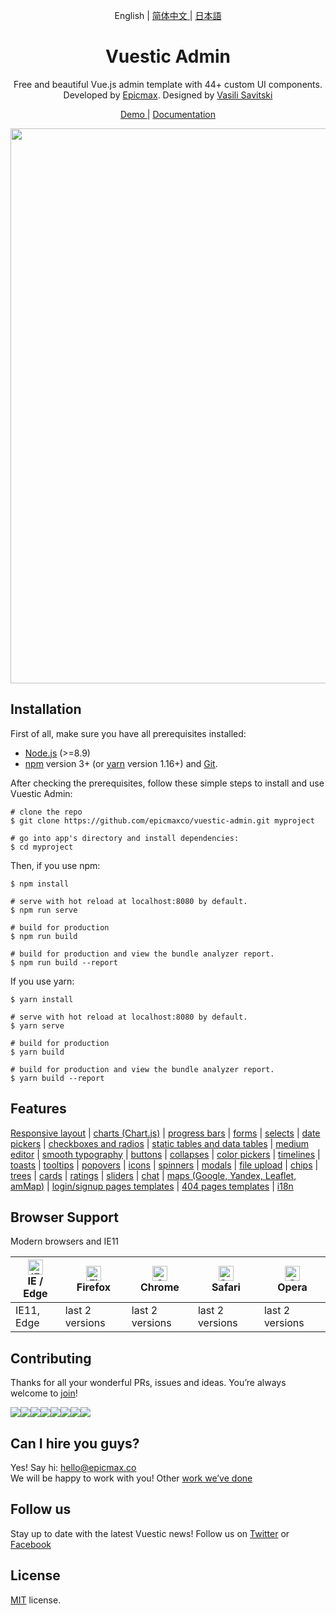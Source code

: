 <p align="center"> 
  English | <a href="./README.zh-CN.md"> 简体中文 </a> | <a href="./README.ja-JP.md"> 日本語 </a>
</p>

<h1 align="center"> Vuestic Admin </h1>
  
<p align="center">
  Free and beautiful Vue.js admin template with 44+ custom UI components.</br>
  Developed by  <a href="https://epicmax.co">Epicmax</a>. 
  Designed by <a href="https://www.xxsavitski.com">Vasili Savitski</a>
</p>

<p align="center">
  <a href="https://epicmax.co"> Demo </a> | <a href="https://github.com/epicmaxco/vuestic-admin/wiki"> Documentation </a>
</p>

<p align="center">
  <a href="https://vuestic.epicmax.co" target="_blank">
    <img src="https://i.imgur.com/z7GEIWz.jpg" align="center" width="888px"/>
  </a>
</p>

## Installation

First of all, make sure you have all prerequisites installed:
- [Node.js](https://nodejs.org/en/) (>=8.9)
- [npm](https://www.npmjs.com/get-npm) version 3+ (or [yarn](https://yarnpkg.com/lang/en/docs/install/#mac-stable) version 1.16+)  and [Git](https://git-scm.com/).

After checking the prerequisites, follow these simple steps to install and use Vuestic Admin:

```
# clone the repo
$ git clone https://github.com/epicmaxco/vuestic-admin.git myproject

# go into app's directory and install dependencies:
$ cd myproject

```

Then, if you use npm:

```
$ npm install

# serve with hot reload at localhost:8080 by default.
$ npm run serve

# build for production 
$ npm run build

# build for production and view the bundle analyzer report.
$ npm run build --report
```

If you use yarn:
```
$ yarn install

# serve with hot reload at localhost:8080 by default.
$ yarn serve

# build for production 
$ yarn build

# build for production and view the bundle analyzer report.
$ yarn build --report
```

## Features
[Responsive layout](https://vuestic.epicmax.co/#/admin/dashboard) |
[charts (Chart.js)](https://vuestic.epicmax.co/#/admin/statistics/charts) |
[progress bars](https://vuestic.epicmax.co/#/admin/statistics/progress-bars) |
[forms](https://vuestic.epicmax.co/#/admin/forms/form-elements) |
[selects](https://vuestic.epicmax.co/#/admin/forms/form-elements) |
[date pickers](https://vuestic.epicmax.co/#/admin/forms/form-elements) |
[checkboxes and radios](https://vuestic.epicmax.co/#/admin/forms/form-elements) |
[static tables and data tables](https://vuestic.epicmax.co/#/admin/tables/data) |
[medium editor](https://vuestic.epicmax.co/#/admin/forms/medium-editor) |
[smooth typography](https://vuestic.epicmax.co/#/admin/ui/typography) |
[buttons](https://vuestic.epicmax.co/#/admin/ui/buttons) |
[collapses](https://vuestic.epicmax.co/#/admin/ui/collapses) |
[color pickers](https://vuestic.epicmax.co/#/admin/ui/color-pickers) |
[timelines](https://vuestic.epicmax.co/#/admin/ui/timelines) |
[toasts](https://vuestic.epicmax.co/#/admin/ui/notifications) |
[tooltips](https://vuestic.epicmax.co/#/admin/ui/popovers) |
[popovers](https://vuestic.epicmax.co/#/admin/ui/popovers) |
[icons](https://vuestic.epicmax.co/#/admin/ui/icons/) |
[spinners](https://vuestic.epicmax.co/#/admin/ui/spinners) |
[modals](https://vuestic.epicmax.co/#/admin/ui/modals) |
[file upload](https://vuestic.epicmax.co/#/admin/ui/file-upload) |
[chips](https://vuestic.epicmax.co/#/admin/ui/chips) |
[trees](https://vuestic.epicmax.co/#/admin/ui/tree-view) |
[cards](https://vuestic.epicmax.co/#/admin/ui/cards) |
[ratings](https://vuestic.epicmax.co/#/admin/ui/rating) |
[sliders](https://vuestic.epicmax.co/#/admin/ui/sliders) |
[chat](https://vuestic.epicmax.co/#/admin/ui/chatPage) |
[maps (Google, Yandex, Leaflet, amMap)](https://vuestic.epicmax.co/#/admin/maps/google-maps) |
[login/signup pages templates](https://vuestic.epicmax.co/#/auth/login) |
[404 pages templates](https://vuestic.epicmax.co/#/auth/login) |
[i18n](https://vuestic.epicmax.co/#/admin/dashboard)


## Browser Support
Modern browsers and IE11

| [<img src="https://raw.githubusercontent.com/alrra/browser-logos/master/src/edge/edge_48x48.png" alt="IE / Edge" width="24px" height="24px" />](http://godban.github.io/browsers-support-badges/)</br>IE / Edge | [<img src="https://raw.githubusercontent.com/alrra/browser-logos/master/src/firefox/firefox_48x48.png" alt="Firefox" width="24px" height="24px" />](http://godban.github.io/browsers-support-badges/)</br>Firefox | [<img src="https://raw.githubusercontent.com/alrra/browser-logos/master/src/chrome/chrome_48x48.png" alt="Chrome" width="24px" height="24px" />](http://godban.github.io/browsers-support-badges/)</br>Chrome | [<img src="https://raw.githubusercontent.com/alrra/browser-logos/master/src/safari/safari_48x48.png" alt="Safari" width="24px" height="24px" />](http://godban.github.io/browsers-support-badges/)</br>Safari | [<img src="https://raw.githubusercontent.com/alrra/browser-logos/master/src/opera/opera_48x48.png" alt="Opera" width="24px" height="24px" />](http://godban.github.io/browsers-support-badges/)</br>Opera |
| --- | --- | --- | --- | --- |
| IE11, Edge | last 2 versions | last 2 versions | last 2 versions | last 2 versions |


## Contributing
Thanks for all your wonderful PRs, issues and ideas. You’re always welcome to [join](https://github.com/epicmaxco/vuestic-admin/blob/master/.github/CONTRIBUTING.md)!

[![](https://sourcerer.io/fame/smartapant/epicmaxco/vuestic-admin/images/0)](https://sourcerer.io/fame/smartapant/epicmaxco/vuestic-admin/links/0)[![](https://sourcerer.io/fame/smartapant/epicmaxco/vuestic-admin/images/1)](https://sourcerer.io/fame/smartapant/epicmaxco/vuestic-admin/links/1)[![](https://sourcerer.io/fame/smartapant/epicmaxco/vuestic-admin/images/2)](https://sourcerer.io/fame/smartapant/epicmaxco/vuestic-admin/links/2)[![](https://sourcerer.io/fame/smartapant/epicmaxco/vuestic-admin/images/3)](https://sourcerer.io/fame/smartapant/epicmaxco/vuestic-admin/links/3)[![](https://sourcerer.io/fame/smartapant/epicmaxco/vuestic-admin/images/4)](https://sourcerer.io/fame/smartapant/epicmaxco/vuestic-admin/links/4)[![](https://sourcerer.io/fame/smartapant/epicmaxco/vuestic-admin/images/5)](https://sourcerer.io/fame/smartapant/epicmaxco/vuestic-admin/links/5)[![](https://sourcerer.io/fame/smartapant/epicmaxco/vuestic-admin/images/6)](https://sourcerer.io/fame/smartapant/epicmaxco/vuestic-admin/links/6)[![](https://sourcerer.io/fame/smartapant/epicmaxco/vuestic-admin/images/7)](https://sourcerer.io/fame/smartapant/epicmaxco/vuestic-admin/links/7)

## Can I hire you guys?
Yes! Say hi: [hello@epicmax.co](mailto:hello@epicmax.co) </br>
We will be happy to work with you! Other [work we’ve done](https://epicmax.co)

## Follow us
Stay up to date with the latest Vuestic news! Follow us on [Twitter](https://twitter.com/epicmaxco) or [Facebook](https://facebook.com/epicmaxco)

## License
[MIT](https://github.com/epicmaxco/vuestic-admin/blob/master/LICENSE) license.
